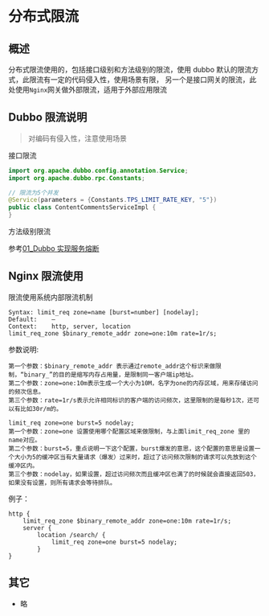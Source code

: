 # 分布式限流

## 概述

分布式限流使用的，包括接口级别和方法级别的限流，使用 dubbo 默认的限流方式，此限流有一定的代码侵入性，使用场景有限，
另一个是接口网关的限流，此处使用`Nginx`网关做外部限流，适用于外部应用限流

## Dubbo 限流说明

> 对编码有侵入性，注意使用场景

接口限流

```java
import org.apache.dubbo.config.annotation.Service;
import org.apache.dubbo.rpc.Constants;

// 限流为5个并发
@Service(parameters = {Constants.TPS_LIMIT_RATE_KEY, "5"})
public class ContentCommentsServiceImpl {
}
```

<!-- 具体参考[Dubbo并发控制](http://dubbo.apache.org/zh-cn/docs/user/demos/concurrency-control.html) -->

方法级别限流

参考[01_Dubbo 实现服务熔断](http://gitbook.lbxinhu.com/document-platform-service-technique/05_%E6%9C%8D%E5%8A%A1%E7%86%94%E6%96%AD/02_%E6%9C%8D%E5%8A%A1%E7%86%94%E6%96%AD%E8%AF%B4%E6%98%8E.html)

<!-- ```java -->
<!-- import org.apache.dubbo.config.annotation.Service; -->
<!-- import org.apache.dubbo.rpc.Constants; -->

<!-- // 限流为5个并发 -->
<!-- @Service(parameters = {Constants.TPS_LIMIT_RATE_KEY, "5"}) -->
<!-- public class ContentCommentsServiceImpl { -->
<!-- } -->
<!-- ``` -->

## Nginx 限流使用

限流使用系统内部限流机制

```
Syntax: limit_req zone=name [burst=number] [nodelay];
Default:    —
Context:    http, server, location
limit_req_zone $binary_remote_addr zone=one:10m rate=1r/s;
```

参数说明:

```
第一个参数：$binary_remote_addr 表示通过remote_addr这个标识来做限制，“binary_”的目的是缩写内存占用量，是限制同一客户端ip地址。
第二个参数：zone=one:10m表示生成一个大小为10M，名字为one的内存区域，用来存储访问的频次信息。
第三个参数：rate=1r/s表示允许相同标识的客户端的访问频次，这里限制的是每秒1次，还可以有比如30r/m的。

limit_req zone=one burst=5 nodelay;
第一个参数：zone=one 设置使用哪个配置区域来做限制，与上面limit_req_zone 里的name对应。
第二个参数：burst=5，重点说明一下这个配置，burst爆发的意思，这个配置的意思是设置一个大小为5的缓冲区当有大量请求（爆发）过来时，超过了访问频次限制的请求可以先放到这个缓冲区内。
第三个参数：nodelay，如果设置，超过访问频次而且缓冲区也满了的时候就会直接返回503，如果没有设置，则所有请求会等待排队。
```

例子：

```
http {
    limit_req_zone $binary_remote_addr zone=one:10m rate=1r/s;
    server {
        location /search/ {
            limit_req zone=one burst=5 nodelay;
        }
}
```

## 其它

- 略
